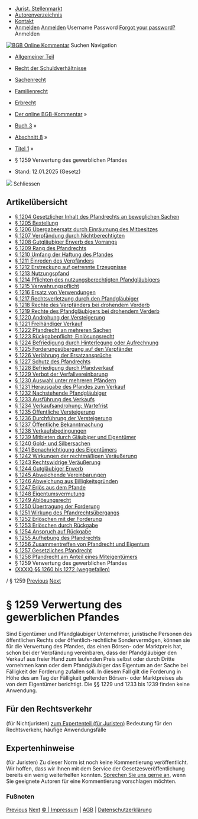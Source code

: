   * [Jurist. Stellenmarkt](https://bgb.kommentar.de/Buch-3/Abschnitt-8/Titel-1/</job-board> "Jurist. Stellenmarkt")
  * [Autorenverzeichnis](https://bgb.kommentar.de/Buch-3/Abschnitt-8/Titel-1/</Autorenverzeichnis> "Autorenverzeichnis")
  * [Kontakt](https://bgb.kommentar.de/Buch-3/Abschnitt-8/Titel-1/</Kontakt>)
  * [Anmelden](https://bgb.kommentar.de/Buch-3/Abschnitt-8/Titel-1/<#login> "show login form") [Anmelden](https://bgb.kommentar.de/Buch-3/Abschnitt-8/Titel-1/<#> "hide login form") Username Password
[Forgot your password?](https://bgb.kommentar.de/Buch-3/Abschnitt-8/Titel-1/</user/forgotpassword>) Anmelden 


[![BGB Online Kommentar](https://bgb.kommentar.de/extension/bgb/design/bgb/images/logo.png)](https://bgb.kommentar.de/Buch-3/Abschnitt-8/Titel-1/</> "BGB Online Kommentar")
Suchen
Navigation
  * [Allgemeiner Teil](https://bgb.kommentar.de/Buch-3/Abschnitt-8/Titel-1/</Buch-1>)
  * [Recht der Schuldverhältnisse](https://bgb.kommentar.de/Buch-3/Abschnitt-8/Titel-1/</Buch-2>)
  * [Sachenrecht](https://bgb.kommentar.de/Buch-3/Abschnitt-8/Titel-1/</Buch-3>)
  * [Familienrecht](https://bgb.kommentar.de/Buch-3/Abschnitt-8/Titel-1/</Buch-4>)
  * [Erbrecht](https://bgb.kommentar.de/Buch-3/Abschnitt-8/Titel-1/</Buch-5>)


  * [Der online BGB-Kommentar](https://bgb.kommentar.de/Buch-3/Abschnitt-8/Titel-1/</>) »
  * [Buch 3](https://bgb.kommentar.de/Buch-3/Abschnitt-8/Titel-1/</Buch-3>) »
  * [Abschnitt 8](https://bgb.kommentar.de/Buch-3/Abschnitt-8/Titel-1/</Buch-3/Abschnitt-8>) »
  * [Titel 1](https://bgb.kommentar.de/Buch-3/Abschnitt-8/Titel-1/</Buch-3/Abschnitt-8/Titel-1>) »
  * § 1259 Verwertung des gewerblichen Pfandes 
  * Stand: 12.01.2025 (Gesetz) 


![](https://vg01.met.vgwort.de/na/1c9909529ead4f509072c06d9081a7d5)
Schliessen 
## Artikelübersicht
  * [ § 1204 Gesetzlicher Inhalt des Pfandrechts an beweglichen Sachen ](https://bgb.kommentar.de/Buch-3/Abschnitt-8/Titel-1/</Buch-3/Abschnitt-8/Titel-1/Gesetzlicher-Inhalt-des-Pfandrechts-an-beweglichen-Sachen>)
  * [ § 1205 Bestellung ](https://bgb.kommentar.de/Buch-3/Abschnitt-8/Titel-1/</Buch-3/Abschnitt-8/Titel-1/Bestellung>)
  * [ § 1206 Übergabeersatz durch Einräumung des Mitbesitzes ](https://bgb.kommentar.de/Buch-3/Abschnitt-8/Titel-1/</Buch-3/Abschnitt-8/Titel-1/Uebergabeersatz-durch-Einraeumung-des-Mitbesitzes>)
  * [ § 1207 Verpfändung durch Nichtberechtigten ](https://bgb.kommentar.de/Buch-3/Abschnitt-8/Titel-1/</Buch-3/Abschnitt-8/Titel-1/Verpfaendung-durch-Nichtberechtigten>)
  * [ § 1208 Gutgläubiger Erwerb des Vorrangs ](https://bgb.kommentar.de/Buch-3/Abschnitt-8/Titel-1/</Buch-3/Abschnitt-8/Titel-1/Gutglaeubiger-Erwerb-des-Vorrangs>)
  * [ § 1209 Rang des Pfandrechts ](https://bgb.kommentar.de/Buch-3/Abschnitt-8/Titel-1/</Buch-3/Abschnitt-8/Titel-1/Rang-des-Pfandrechts>)
  * [ § 1210 Umfang der Haftung des Pfandes ](https://bgb.kommentar.de/Buch-3/Abschnitt-8/Titel-1/</Buch-3/Abschnitt-8/Titel-1/Umfang-der-Haftung-des-Pfandes>)
  * [ § 1211 Einreden des Verpfänders ](https://bgb.kommentar.de/Buch-3/Abschnitt-8/Titel-1/</Buch-3/Abschnitt-8/Titel-1/Einreden-des-Verpfaenders>)
  * [ § 1212 Erstreckung auf getrennte Erzeugnisse ](https://bgb.kommentar.de/Buch-3/Abschnitt-8/Titel-1/</Buch-3/Abschnitt-8/Titel-1/Erstreckung-auf-getrennte-Erzeugnisse>)
  * [ § 1213 Nutzungspfand ](https://bgb.kommentar.de/Buch-3/Abschnitt-8/Titel-1/</Buch-3/Abschnitt-8/Titel-1/Nutzungspfand>)
  * [ § 1214 Pflichten des nutzungsberechtigten Pfandgläubigers ](https://bgb.kommentar.de/Buch-3/Abschnitt-8/Titel-1/</Buch-3/Abschnitt-8/Titel-1/Pflichten-des-nutzungsberechtigten-Pfandglaeubigers>)
  * [ § 1215 Verwahrungspflicht ](https://bgb.kommentar.de/Buch-3/Abschnitt-8/Titel-1/</Buch-3/Abschnitt-8/Titel-1/Verwahrungspflicht>)
  * [ § 1216 Ersatz von Verwendungen ](https://bgb.kommentar.de/Buch-3/Abschnitt-8/Titel-1/</Buch-3/Abschnitt-8/Titel-1/Ersatz-von-Verwendungen>)
  * [ § 1217 Rechtsverletzung durch den Pfandgläubiger ](https://bgb.kommentar.de/Buch-3/Abschnitt-8/Titel-1/</Buch-3/Abschnitt-8/Titel-1/Rechtsverletzung-durch-den-Pfandglaeubiger>)
  * [ § 1218 Rechte des Verpfänders bei drohendem Verderb ](https://bgb.kommentar.de/Buch-3/Abschnitt-8/Titel-1/</Buch-3/Abschnitt-8/Titel-1/Rechte-des-Verpfaenders-bei-drohendem-Verderb>)
  * [ § 1219 Rechte des Pfandgläubigers bei drohendem Verderb ](https://bgb.kommentar.de/Buch-3/Abschnitt-8/Titel-1/</Buch-3/Abschnitt-8/Titel-1/Rechte-des-Pfandglaeubigers-bei-drohendem-Verderb>)
  * [ § 1220 Androhung der Versteigerung ](https://bgb.kommentar.de/Buch-3/Abschnitt-8/Titel-1/</Buch-3/Abschnitt-8/Titel-1/Androhung-der-Versteigerung>)
  * [ § 1221 Freihändiger Verkauf ](https://bgb.kommentar.de/Buch-3/Abschnitt-8/Titel-1/</Buch-3/Abschnitt-8/Titel-1/Freihaendiger-Verkauf>)
  * [ § 1222 Pfandrecht an mehreren Sachen ](https://bgb.kommentar.de/Buch-3/Abschnitt-8/Titel-1/</Buch-3/Abschnitt-8/Titel-1/Pfandrecht-an-mehreren-Sachen>)
  * [ § 1223 Rückgabepflicht; Einlösungsrecht ](https://bgb.kommentar.de/Buch-3/Abschnitt-8/Titel-1/</Buch-3/Abschnitt-8/Titel-1/Rueckgabepflicht-Einloesungsrecht>)
  * [ § 1224 Befriedigung durch Hinterlegung oder Aufrechnung ](https://bgb.kommentar.de/Buch-3/Abschnitt-8/Titel-1/</Buch-3/Abschnitt-8/Titel-1/Befriedigung-durch-Hinterlegung-oder-Aufrechnung>)
  * [ § 1225 Forderungsübergang auf den Verpfänder ](https://bgb.kommentar.de/Buch-3/Abschnitt-8/Titel-1/</Buch-3/Abschnitt-8/Titel-1/Forderungsuebergang-auf-den-Verpfaender>)
  * [ § 1226 Verjährung der Ersatzansprüche ](https://bgb.kommentar.de/Buch-3/Abschnitt-8/Titel-1/</Buch-3/Abschnitt-8/Titel-1/Verjaehrung-der-Ersatzansprueche>)
  * [ § 1227 Schutz des Pfandrechts ](https://bgb.kommentar.de/Buch-3/Abschnitt-8/Titel-1/</Buch-3/Abschnitt-8/Titel-1/Schutz-des-Pfandrechts>)
  * [ § 1228 Befriedigung durch Pfandverkauf ](https://bgb.kommentar.de/Buch-3/Abschnitt-8/Titel-1/</Buch-3/Abschnitt-8/Titel-1/Befriedigung-durch-Pfandverkauf>)
  * [ § 1229 Verbot der Verfallvereinbarung ](https://bgb.kommentar.de/Buch-3/Abschnitt-8/Titel-1/</Buch-3/Abschnitt-8/Titel-1/Verbot-der-Verfallvereinbarung>)
  * [ § 1230 Auswahl unter mehreren Pfändern ](https://bgb.kommentar.de/Buch-3/Abschnitt-8/Titel-1/</Buch-3/Abschnitt-8/Titel-1/Auswahl-unter-mehreren-Pfaendern>)
  * [ § 1231 Herausgabe des Pfandes zum Verkauf ](https://bgb.kommentar.de/Buch-3/Abschnitt-8/Titel-1/</Buch-3/Abschnitt-8/Titel-1/Herausgabe-des-Pfandes-zum-Verkauf>)
  * [ § 1232 Nachstehende Pfandgläubiger ](https://bgb.kommentar.de/Buch-3/Abschnitt-8/Titel-1/</Buch-3/Abschnitt-8/Titel-1/Nachstehende-Pfandglaeubiger>)
  * [ § 1233 Ausführung des Verkaufs ](https://bgb.kommentar.de/Buch-3/Abschnitt-8/Titel-1/</Buch-3/Abschnitt-8/Titel-1/Ausfuehrung-des-Verkaufs>)
  * [ § 1234 Verkaufsandrohung; Wartefrist ](https://bgb.kommentar.de/Buch-3/Abschnitt-8/Titel-1/</Buch-3/Abschnitt-8/Titel-1/Verkaufsandrohung-Wartefrist>)
  * [ § 1235 Öffentliche Versteigerung ](https://bgb.kommentar.de/Buch-3/Abschnitt-8/Titel-1/</Buch-3/Abschnitt-8/Titel-1/Oeffentliche-Versteigerung>)
  * [ § 1236 Durchführung der Versteigerung ](https://bgb.kommentar.de/Buch-3/Abschnitt-8/Titel-1/</Buch-3/Abschnitt-8/Titel-1/Durchfuehrung-der-Versteigerung>)
  * [ § 1237 Öffentliche Bekanntmachung ](https://bgb.kommentar.de/Buch-3/Abschnitt-8/Titel-1/</Buch-3/Abschnitt-8/Titel-1/Oeffentliche-Bekanntmachung>)
  * [ § 1238 Verkaufsbedingungen ](https://bgb.kommentar.de/Buch-3/Abschnitt-8/Titel-1/</Buch-3/Abschnitt-8/Titel-1/Verkaufsbedingungen>)
  * [ § 1239 Mitbieten durch Gläubiger und Eigentümer ](https://bgb.kommentar.de/Buch-3/Abschnitt-8/Titel-1/</Buch-3/Abschnitt-8/Titel-1/Mitbieten-durch-Glaeubiger-und-Eigentuemer>)
  * [ § 1240 Gold- und Silbersachen ](https://bgb.kommentar.de/Buch-3/Abschnitt-8/Titel-1/</Buch-3/Abschnitt-8/Titel-1/Gold-und-Silbersachen>)
  * [ § 1241 Benachrichtigung des Eigentümers ](https://bgb.kommentar.de/Buch-3/Abschnitt-8/Titel-1/</Buch-3/Abschnitt-8/Titel-1/Benachrichtigung-des-Eigentuemers>)
  * [ § 1242 Wirkungen der rechtmäßigen Veräußerung ](https://bgb.kommentar.de/Buch-3/Abschnitt-8/Titel-1/</Buch-3/Abschnitt-8/Titel-1/Wirkungen-der-rechtmaessigen-Veraeusserung>)
  * [ § 1243 Rechtswidrige Veräußerung ](https://bgb.kommentar.de/Buch-3/Abschnitt-8/Titel-1/</Buch-3/Abschnitt-8/Titel-1/Rechtswidrige-Veraeusserung>)
  * [ § 1244 Gutgläubiger Erwerb ](https://bgb.kommentar.de/Buch-3/Abschnitt-8/Titel-1/</Buch-3/Abschnitt-8/Titel-1/Gutglaeubiger-Erwerb>)
  * [ § 1245 Abweichende Vereinbarungen ](https://bgb.kommentar.de/Buch-3/Abschnitt-8/Titel-1/</Buch-3/Abschnitt-8/Titel-1/Abweichende-Vereinbarungen>)
  * [ § 1246 Abweichung aus Billigkeitsgründen ](https://bgb.kommentar.de/Buch-3/Abschnitt-8/Titel-1/</Buch-3/Abschnitt-8/Titel-1/Abweichung-aus-Billigkeitsgruenden>)
  * [ § 1247 Erlös aus dem Pfande ](https://bgb.kommentar.de/Buch-3/Abschnitt-8/Titel-1/</Buch-3/Abschnitt-8/Titel-1/Erloes-aus-dem-Pfande>)
  * [ § 1248 Eigentumsvermutung ](https://bgb.kommentar.de/Buch-3/Abschnitt-8/Titel-1/</Buch-3/Abschnitt-8/Titel-1/Eigentumsvermutung>)
  * [ § 1249 Ablösungsrecht ](https://bgb.kommentar.de/Buch-3/Abschnitt-8/Titel-1/</Buch-3/Abschnitt-8/Titel-1/Abloesungsrecht>)
  * [ § 1250 Übertragung der Forderung ](https://bgb.kommentar.de/Buch-3/Abschnitt-8/Titel-1/</Buch-3/Abschnitt-8/Titel-1/Uebertragung-der-Forderung>)
  * [ § 1251 Wirkung des Pfandrechtsübergangs ](https://bgb.kommentar.de/Buch-3/Abschnitt-8/Titel-1/</Buch-3/Abschnitt-8/Titel-1/Wirkung-des-Pfandrechtsuebergangs>)
  * [ § 1252 Erlöschen mit der Forderung ](https://bgb.kommentar.de/Buch-3/Abschnitt-8/Titel-1/</Buch-3/Abschnitt-8/Titel-1/Erloeschen-mit-der-Forderung>)
  * [ § 1253 Erlöschen durch Rückgabe ](https://bgb.kommentar.de/Buch-3/Abschnitt-8/Titel-1/</Buch-3/Abschnitt-8/Titel-1/Erloeschen-durch-Rueckgabe>)
  * [ § 1254 Anspruch auf Rückgabe ](https://bgb.kommentar.de/Buch-3/Abschnitt-8/Titel-1/</Buch-3/Abschnitt-8/Titel-1/Anspruch-auf-Rueckgabe>)
  * [ § 1255 Aufhebung des Pfandrechts ](https://bgb.kommentar.de/Buch-3/Abschnitt-8/Titel-1/</Buch-3/Abschnitt-8/Titel-1/Aufhebung-des-Pfandrechts>)
  * [ § 1256 Zusammentreffen von Pfandrecht und Eigentum ](https://bgb.kommentar.de/Buch-3/Abschnitt-8/Titel-1/</Buch-3/Abschnitt-8/Titel-1/Zusammentreffen-von-Pfandrecht-und-Eigentum>)
  * [ § 1257 Gesetzliches Pfandrecht ](https://bgb.kommentar.de/Buch-3/Abschnitt-8/Titel-1/</Buch-3/Abschnitt-8/Titel-1/Gesetzliches-Pfandrecht>)
  * [ § 1258 Pfandrecht am Anteil eines Miteigentümers ](https://bgb.kommentar.de/Buch-3/Abschnitt-8/Titel-1/</Buch-3/Abschnitt-8/Titel-1/Pfandrecht-am-Anteil-eines-Miteigentuemers>)
  * § 1259 Verwertung des gewerblichen Pfandes 
  * [ (XXXX) §§ 1260 bis 1272 (weggefallen) ](https://bgb.kommentar.de/Buch-3/Abschnitt-8/Titel-1/</Buch-3/Abschnitt-8/Titel-1/weggefallen>)


/ § 1259 
[Previous](https://bgb.kommentar.de/Buch-3/Abschnitt-8/Titel-1/</Buch-3/Abschnitt-8/Titel-1/Pfandrecht-am-Anteil-eines-Miteigentuemers> "§ 1258 Pfandrecht am Anteil eines Miteigentümers") [Next](https://bgb.kommentar.de/Buch-3/Abschnitt-8/Titel-1/</Buch-3/Abschnitt-8/Titel-1/weggefallen> "\(XXXX\) §§ 1260 bis 1272 \(weggefallen\)")
# § 1259 Verwertung des gewerblichen Pfandes
Sind Eigentümer und Pfandgläubiger Unternehmer, juristische Personen des öffentlichen Rechts oder öffentlich-rechtliche Sondervermögen, können sie für die Verwertung des Pfandes, das einen Börsen- oder Marktpreis hat, schon bei der Verpfändung vereinbaren, dass der Pfandgläubiger den Verkauf aus freier Hand zum laufenden Preis selbst oder durch Dritte vornehmen kann oder dem Pfandgläubiger das Eigentum an der Sache bei Fälligkeit der Forderung zufallen soll. In diesem Fall gilt die Forderung in Höhe des am Tag der Fälligkeit geltenden Börsen- oder Marktpreises als von dem Eigentümer berichtigt. Die §§ 1229 und 1233 bis 1239 finden keine Anwendung.
## Für den Rechtsverkehr 
(für Nichtjuristen)
[zum Expertenteil (für Juristen)](https://bgb.kommentar.de/Buch-3/Abschnitt-8/Titel-1/<#expertenhinweise>)
Bedeutung für den Rechtsverkehr, häufige Anwendungsfälle
## Expertenhinweise
(für Juristen)
Zu dieser Norm ist noch keine Kommentierung veröffentlicht. Wir hoffen, dass wir Ihnen mit dem Service der Gesetzesveröffentlichung bereits ein wenig weiterhelfen konnten. [Sprechen Sie uns gerne an](https://bgb.kommentar.de/Buch-3/Abschnitt-8/Titel-1/</Kontakt>), wenn Sie geeignete Autoren für eine Kommentierung vorschlagen möchten. 
### Fußnoten
[Previous](https://bgb.kommentar.de/Buch-3/Abschnitt-8/Titel-1/</Buch-3/Abschnitt-8/Titel-1/Pfandrecht-am-Anteil-eines-Miteigentuemers> "§ 1258 Pfandrecht am Anteil eines Miteigentümers") [Next](https://bgb.kommentar.de/Buch-3/Abschnitt-8/Titel-1/</Buch-3/Abschnitt-8/Titel-1/weggefallen> "\(XXXX\) §§ 1260 bis 1272 \(weggefallen\)")
[© | Impressum](https://bgb.kommentar.de/Buch-3/Abschnitt-8/Titel-1/</Kontakt>) | [AGB](https://bgb.kommentar.de/Buch-3/Abschnitt-8/Titel-1/</AGB>) | [Datenschutzerklärung](https://bgb.kommentar.de/Buch-3/Abschnitt-8/Titel-1/</Datenschutzerklaerung-fuer-Leser>)
